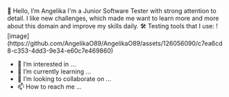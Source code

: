 <head> 👋  Hello, I’m Angelika                                                                                                                                                  
I'm a Junior Software Tester with strong attention to detail. I like new challenges, which made me want to learn more and more about this domain and improve my skills daily.
🛠  Testing tools that I use:
![image](https://github.com/AngelikaO89/AngelikaO89/assets/126056090/c7ea6cd8-c353-4dd3-9e34-e60c7e469860)



- 👀 I’m interested in ...
- 🌱 I’m currently learning ...
- 💞️ I’m looking to collaborate on ...
- 📫 How to reach me ...

<!---
AngelikaO89/AngelikaO89 is a ✨ special ✨ repository because its `README.md` (this file) appears on your GitHub profile.
You can click the Preview link to take a look at your changes.
--->
